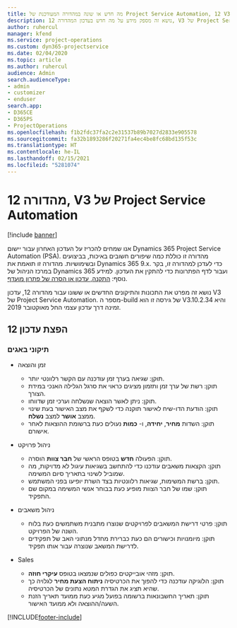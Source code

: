```yaml
---
title: מה חדש או שונה במהדורה המעודכנת של Project Service Automation, 12 V3
description: נושא זה מספק מידע על מה חדש בעדכון המהדורה 12, V3 של Project Service Automation.
author: ruhercul
manager: kfend
ms.service: project-operations
ms.custom: dyn365-projectservice
ms.date: 02/04/2020
ms.topic: article
ms.author: ruhercul
audience: Admin
search.audienceType:
- admin
- customizer
- enduser
search.app:
- D365CE
- D365PS
- ProjectOperations
ms.openlocfilehash: f1b2fdc37fa2c2e31537b89b7027d2833e905578
ms.sourcegitcommit: fa32b1893286f20271fa4ec4be8fc68bd135f53c
ms.translationtype: HT
ms.contentlocale: he-IL
ms.lasthandoff: 02/15/2021
ms.locfileid: "5281074"
---
```

# <a name="project-service-automation-update-release-12-v3"></a>מהדורה 12, V3 של Project Service Automation

[!include [banner](../includes/psa-now-project-operations.md)]

אנו שמחים להכריז על העדכון האחרון עבור יישום Dynamics 365 Project Service Automation‏ (PSA). מהדורה זו כוללת כמה שיפורים חשובים באיכות, בביצועים ובשימושיות. מהדורה זו תואמת את Dynamics 365 9.x. כדי לעדכן למהדורה זו, בקר במרכז הניהול של Dynamics 365 ועבור לדף הפתרונות כדי להתקין את העדכון. למידע נוסף: [התקנה, עדכון או הסרה של פתרון מועדף](https://docs.microsoft.com/power-platform/admin/install-remove-preferred-solution).

נושא זה מפרט את התכונות והתיקונים החדשים או ששונו עבור מהדורה 12, עדכון V3 של Project Service Automation. מספר ה-build של גירסה זו הוא V3.10.2.34 והיא זמינה דרך עדכון עצמי החל מאוקטובר 2019.

## <a name="update-release-12"></a>הפצת עדכון 12

### <a name="bug-fixes"></a>תיקוני באגים

- זמן והוצאה

    - תוקן: שגיאה בערך זמן עודכנה עם הקשר רלוונטי יותר.
    - תוקן: רשת של ערך זמן ותזמון מציגים כראוי את סרגל הגלילה האנכי במידת הצורך.
    - תוקן: ניתן לאשר הוצאה שנשלחה וערכי זמן שדווחו.
    - תוקן: הודעת הדו-שיח לאישור תוקנה כדי לשקף את מצב האישור בעת שינוי ממצב **אושר** למצב **נשלח**.
    - תוקן: השדות **מחיר**, **יחידה**, ו- **כמות** נעולים כעת ברשומת ההוצאות לאחר אישורם.

- ניהול פרויקט

    - תוקן: הפעולה **חדש** בטופס הראשי של **חבר צוות** הוסרה.
    - תוקן: הקצאות משאבים עודכנו כדי להתחשב בשגיאות עיגול לא מדויקות, מה שמוביל לשינוי בתאריך סיום המשימה.
    - תוקן: ברשת המשימות, שגיאות רלוונטיות בצד השרת יופיעו בפני המשתמש.
    - תוקן: שמו של חבר הצוות מופיע כעת בבוחר אנשי המשימה במקום שם התפקיד.

- ניהול משאבים

    - תוקן: פרטי דרישת המשאבים לפרויקטים שנוצרו מתבנית משתמשים כעת בלוח השנה של הפרויקט.
    - תוקן: מיומנויות וכישורים הם כעת כברירת מחדל מנתוני האב של תפקידים לדרישת המשאב שנוצרה עבור אותו תפקיד.

- Sales

    - תוקן: מזהי אובייקטים כפולים שנמצאו בטופס **עיקרי חוזה**.
    - תוקן: הלוגיקה עודכנה כדי להפוך את הכרטיסיה **ניתוח הצעת מחיר** לגלויה כך שהיא תציג את הגדרת המטא נתונים של הכרטיסיה.
    - תוקן: תאריך החשבונאות ברשומה בפועל מגיע כעת ממועד תאריך הזנת השעה/ההוצאה ולא ממועד האישור.


[!INCLUDE[footer-include](../includes/footer-banner.md)]